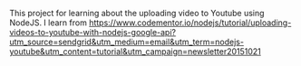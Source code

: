 This project for learning about the uploading video to Youtube using NodeJS.
I learn from https://www.codementor.io/nodejs/tutorial/uploading-videos-to-youtube-with-nodejs-google-api?utm_source=sendgrid&utm_medium=email&utm_term=nodejs-youtube&utm_content=tutorial&utm_campaign=newsletter20151021
